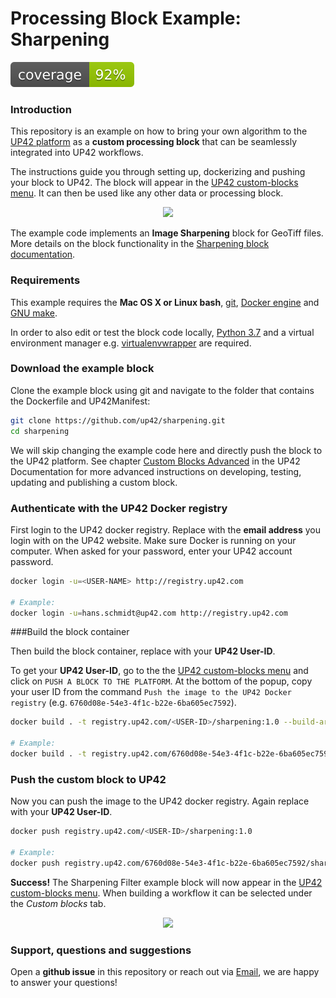 # Processing Block Example: Sharpening
![coverage](coverage.svg)

### Introduction

This repository is an example on how to bring your own algorithm to the [UP42 platform](https://up42.com) 
as a **custom processing block** that can be seamlessly integrated into UP42 workflows.
 
The instructions guide you through setting up, dockerizing and pushing your block to UP42.
The block will appear in the [UP42 custom-blocks menu](https://console.up42.com/custom-blocks). It can then be used like any other data or processing block.

<p align="center">
  <img width="500" src="https://i.ibb.co/XsTsFHv/custom-block-menu-sharpening.png">
</p>

The example code implements an **Image Sharpening** block for GeoTiff files. More details on the block functionality in the 
[Sharpening block documentation](https://docs.up42.com/up42-blocks/processing/sharpening.html).


### Requirements

This example requires the **Mac OS X or Linux bash**, [git](https://git-scm.com/), 
[Docker engine](https://docs.docker.com/engine/) and [GNU make](https://www.gnu.org/software/make/). 

In order to also edit or test the block code locally, 
[Python 3.7](https://python.org/downloads) and a virtual environment manager 
e.g. [virtualenvwrapper](https://virtualenvwrapper.readthedocs.io/en/latest/) are required.


### Download the example block

Clone the example block using git and navigate to the folder that contains the Dockerfile and UP42Manifest:

```bash
git clone https://github.com/up42/sharpening.git
cd sharpening
```

We will skip changing the example code here and directly push the block to the UP42 platform.
See chapter [Custom Blocks Advanced](https://docs.up42.com/going-further/custom-processing-block-dev.html)
in the UP42 Documentation for more advanced instructions on developing, testing, updating and publishing 
a custom block.


### Authenticate with the UP42 Docker registry

First login to the UP42 docker registry. Replace **<USER-NAME>** with the **email address** you login with on the UP42 website.
Make sure Docker is running on your computer. When asked for your password, enter your UP42 account password.

```bash
docker login -u=<USER-NAME> http://registry.up42.com

# Example:
docker login -u=hans.schmidt@up42.com http://registry.up42.com
```


###Build the block container

Then build the block container, replace **<USER-ID>** with your **UP42 User-ID**.

To get your **UP42 User-ID**, go to the the [UP42 custom-blocks menu](https://console.up42.com/custom-blocks) and click on
`PUSH A BLOCK TO THE PLATFORM`. At the bottom of the popup, copy your user ID from the
command `Push the image to the UP42 Docker registry` (e.g. ``6760d08e-54e3-4f1c-b22e-6ba605ec7592``).

```bash
docker build . -t registry.up42.com/<USER-ID>/sharpening:1.0 --build-arg manifest="$(cat UP42Manifest.json)"

# Example:
docker build . -t registry.up42.com/6760d08e-54e3-4f1c-b22e-6ba605ec7592/sharpening:1.0 --build-arg manifest="$(cat UP42Manifest.json)"
```


### Push the custom block to UP42

Now you can push the image to the UP42 docker registry. Again replace **<USER-ID>** with your **UP42 User-ID**.

```bash
docker push registry.up42.com/<USER-ID>/sharpening:1.0

# Example:
docker push registry.up42.com/6760d08e-54e3-4f1c-b22e-6ba605ec7592/sharpening:1.0
```

**Success!** The Sharpening Filter example block will now appear in the [UP42 custom-blocks menu](https://console.up42.com/custom-blocks>).
When building a workflow it can be selected under the *Custom blocks* tab.

<p align="center">
  <img width="500" src="https://i.ibb.co/S6zQRHy/custom-block-workflow.png">
</p>


### Support, questions and suggestions

Open a **github issue** in this repository or reach out via [Email](mailto:support@up42.com), 
we are happy to answer your questions!
